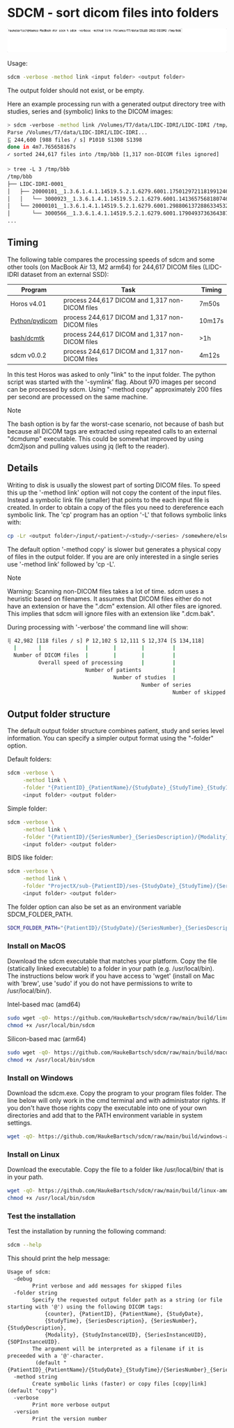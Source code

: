 # SDCM - sort dicom files into folders

![example run](https://github.com/HaukeBartsch/sdcm/raw/main/images/sdcm.gif)

Usage:

```bash
sdcm -verbose -method link <input folder> <output folder>
```

The output folder should not exist, or be empty.

Here an example processing run with a generated output directory tree with studies, series and (symbolic) links to the DICOM images:

```bash
> sdcm -verbose -method link /Volumes/T7/data/LIDC-IDRI/LIDC-IDRI /tmp/bbb
Parse /Volumes/T7/data/LIDC-IDRI/LIDC-IDRI...
⣯ 244,600 [988 files / s] P1010 S1308 S1398
done in 4m7.765658167s 
✓ sorted 244,617 files into /tmp/bbb [1,317 non-DICOM files ignored]

> tree -L 3 /tmp/bbb
/tmp/bbb
├── LIDC-IDRI-0001_
│   ├── 20000101__1.3.6.1.4.1.14519.5.2.1.6279.6001.175012972118199124641098335511
│   │   └── 3000923__1.3.6.1.4.1.14519.5.2.1.6279.6001.141365756818074696859567662357
│   └── 20000101__1.3.6.1.4.1.14519.5.2.1.6279.6001.298806137288633453246975630178
│       └── 3000566__1.3.6.1.4.1.14519.5.2.1.6279.6001.179049373636438705059720603192
...
```

## Timing

The following table compares the processing speeds of sdcm and some other tools (on MacBook Air 13, M2 arm64) for 244,617 DICOM files (LIDC-IDRI dataset from an external SSD):

| Program | Task | Timing |
| --- | --- | --- |
| Horos v4.01 | process 244,617 DICOM and 1,317 non-DICOM files | 7m50s |
| [Python/pydicom](https://github.com/HaukeBartsch/sort_dicom_files) | process 244,617 DICOM and 1,317 non-DICOM files | 10m17s |
| [bash/dcmtk](https://github.com/HaukeBartsch/sort_dicom_files) | process 244,617 DICOM and 1,317 non-DICOM files | >1h |
| sdcm v0.0.2 | process 244,617 DICOM and 1,317 non-DICOM files | 4m12s |

In this test Horos was asked to only "link" to the input folder. The python script was started with the '-symlink' flag. About 970 images per second can be processed by sdcm. Using "-method copy" approximately 200 files per second are processed on the same machine. 

> [!NOTE]
> The bash option is by far the worst-case scenario, not because of bash but because all DICOM tags are extracted using repeated calls to an external "dcmdump" executable. This could be somewhat improved by using dcm2json and pulling values using jq (left to the reader).


## Details

Writing to disk is usually the slowest part of sorting DICOM files. To speed this up the '-method link' option will not copy the content of the input files. Instead a symbolic link file (smaller) that points to the each input file is created. In order to obtain a copy of the files you need to dereference each symbolic link. The 'cp' program has an option '-L' that follows symbolic links with:

```bash
cp -Lr <output folder>/input/<patient>/<study>/<series> /somewhere/else/
```

The default option '-method copy' is slower but generates a physical copy of files in the output folder. If you are are only interested in a single series use '-method link' followed by 'cp -L'. 

> [!NOTE]
> Warning: Scanning non-DICOM files takes a lot of time. sdcm uses a heuristic based on filenames. It assumes that DICOM files either do not have an extension or have the ".dcm" extension. All other files are ignored. This implies that sdcm will ignore files with an extension like ".dcm.bak".


During processing with '-verbose' the command line will show:

```bash
⢿ 42,982 [118 files / s] P 12,102 S 12,111 S 12,374 [S 134,118]
  |       |              |        |        |         |
  Number of DICOM files  |        |        |         |
          Overall speed of processing      |         |
                         Number of patients          |
                                  Number of studies  |
                                           Number of series
                                                     Number of skipped files (non-DICOM)
```


## Output folder structure

The default output folder structure combines patient, study and series level information. You can specify a simpler output format using the "-folder" option.

Default folders:

```bash
sdcm -verbose \
     -method link \
     -folder "{PatientID}_{PatientName}/{StudyDate}_{StudyTime}_{StudyInstanceUID}/{SeriesNumber}_{SeriesDescription}_{SeriesInstanceUID}/{Modality}_{SOPInstanceUID}.dcm" \
     <input folder> <output folder>
```

Simple folder:

```bash
sdcm -verbose \
     -method link \
     -folder "{PatientID}/{SeriesNumber}_{SeriesDescription}/{Modality}_{counter}.dcm" \
     <input folder> <output folder>
```

BIDS like folder:

```bash
sdcm -verbose \
     -method link \
     -folder "ProjectX/sub-{PatientID}/ses-{StudyDate}_{StudyTime}/{SeriesNumber}_{SeriesDescription}/{Modality}_{counter}.dcm" \
     <input folder> <output folder>
```

The folder option can also be set as an environment variable SDCM_FOLDER_PATH.

```bash
SDCM_FOLDER_PATH="{PatientID}/{StudyDate}/{SeriesNumber}_{SeriesDescription}/{Modality}_{counter}.dcm" sdcm -verbose -method link <input folder> <output folder>
```

### Install on MacOS

Download the sdcm executable that matches your platform. Copy the file (statically linked executable) to a folder in your path (e.g. /usr/local/bin). The instructions below work if you have access to 'wget' (install on Mac with 'brew', use 'sudo' if you do not have permissions to write to /usr/local/bin/).


Intel-based mac (amd64)

```bash
sudo wget -qO- https://github.com/HaukeBartsch/sdcm/raw/main/build/linux-amd64/sdcm > /usr/local/bin/sdcm
chmod +x /usr/local/bin/sdcm
```

Silicon-based mac (arm64)

```bash
sudo wget -qO- https://github.com/HaukeBartsch/sdcm/raw/main/build/macos-arm64/sdcm > /usr/local/bin/sdcm
chmod +x /usr/local/bin/sdcm
```


### Install on Windows

Download the sdcm.exe. Copy the program to your program files folder. The line below will only work in the cmd terminal and with administrator rights. If you don't have those rights copy the executable into one of your own directories and add that to the PATH environment variable in system settings.

```bash
wget -qO- https://github.com/HaukeBartsch/sdcm/raw/main/build/windows-amd64/sdcm.exe > %ProgramFiles%/sdcm.exe
```

### Install on Linux

Download the executable. Copy the file to a folder like /usr/local/bin/ that is in your path.

```bash
wget -qO- https://github.com/HaukeBartsch/sdcm/raw/main/build/linux-amd64/sdcm > /usr/local/bin/sdcm
chmod +x /usr/local/bin/sdcm
```

### Test the installation

Test the installation by running the following command:

```bash
sdcm --help
```

This should print the help message:

```
Usage of sdcm:
  -debug
    	Print verbose and add messages for skipped files
  -folder string
    	Specify the requested output folder path as a string (or file starting with '@') using the following DICOM tags:
    		{counter}, {PatientID}, {PatientName}, {StudyDate},
    		{StudyTime}, {SeriesDescription}, {SeriesNumber}, {StudyDescription},
    		{Modality}, {StudyInstanceUID}, {SeriesInstanceUID}, {SOPInstanceUID}.
    	The argument will be interpreted as a filename if it is preceeded with a '@'-character.
    	 (default "{PatientID}_{PatientName}/{StudyDate}_{StudyTime}/{SeriesNumber}_{SeriesDescription}/{Modality}_{SOPInstanceUID}.dcm")
  -method string
    	Create symbolic links (faster) or copy files [copy|link] (default "copy")
  -verbose
    	Print more verbose output
  -version
    	Print the version number
```